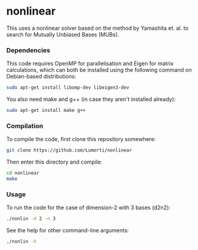 # nonlinear

This uses a nonlinear solver based on the method by Yamashita et. al. to search for Mutually Unbiased Bases (MUBs).

### Dependencies

This code requires OpenMP for parallelisation and Eigen for matrix calculations, which can both be installed using the following command on Debian-based distributions:
```bash
sudo apt-get install libomp-dev libeigen3-dev
```

You also need make and g++ (in case they aren't installed already):
```bash
sudo apt-get install make g++
```

### Compilation

To compile the code, first clone this repository somewhere:
```bash
git clone https://github.com/Lumorti/nonlinear
```

Then enter this directory and compile:
```bash
cd nonlinear
make
```

### Usage

To run the code for the case of dimension-2 with 3 bases (d2n2):
```bash
./nonlin -d 2 -n 3
```

See the help for other command-line arguments:
```bash
./nonlin -h
```
